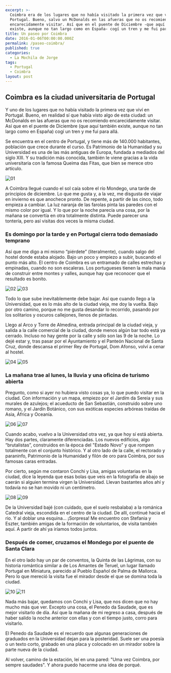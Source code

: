 ```yaml
---
excerpt: >-
  Coimbra era de los lugares que no había visitado la primera vez que viví en
  Portugal. Bueno, salvo un McDonalds en las afueras que no os recomiendo
  encarecidamente visitar. Así que en el puente de Diciembre -que aquí también
  existe, aunque no tan largo como en España- cogí un tren y me fui para allá.
title: Un paseo por Coimbra
date: 2016-01-06T00:00:00.000Z
permalink: /paseo-coimbra/
published: true
categories:
  - La Mochila de Jorge
tags:
  - Portugal
  - Coimbra
layout: post
---
```

## Coimbra es la ciudad universitaria de Portugal
Y uno de los lugares que no había visitado la primera vez que viví en Portugal. Bueno, en realidad sí que había visto algo de esta ciudad: un McDonalds en las afueras que no os recomiendo encarecidamente visitar. Así que en el puente de Diciembre (que aquí también existe, aunque no tan largo como en España) cogí un tren y me fui para allá.

Se encuentra en el centro de Portugal, y tiene más de 140.000 habitantes, población que crece durante el curso. Es Patrimonio de la Humanidad y su Universidad es una de las más antiguas de Europa, fundada a mediados del siglo XIII. Y su tradición más conocida, también le viene gracias a la vida universitaria con la famosa Queima das Fitas, que bien se merece otro artículo.

![01](https://raw.githubusercontent.com/eyrjo/archivo/e18e4efc024d9af96170c5af021b98030695244b/assets/img/coimbra/01.jpg)

A Coimbra llegué cuando el sol caía sobre el río Mondego, una tarde de principios de diciembre. Lo que me gusta y, a la vez, me disgusta de viajar en invierno es que anochece pronto. De repente, a partir de las cinco, todo empieza a cambiar. La luz naranja de las farolas pinta las paredes con el mismo color por igual. Y lo que por la noche parecía una cosa, por la mañana se convertía en otra totalmente distinta. Puede parecer una tontería, pero así visitas dos veces la misma ciudad. 

### Es domingo por la tarde y en Portugal cierra todo demasiado temprano
Así que me digo a mi mismo “piérdete” (literalmente), cuando salgo del hostel donde estaba alojado. Bajo un poco y empiezo a subir, buscando el punto más alto. El centro de Coimbra es un entramado de calles estrechas y empinadas, cuando no son escaleras. Los portugueses tienen la mala manía de construir entre montes y valles, aunque hay que reconocer que el resultado es bonito.

![02](https://raw.githubusercontent.com/eyrjo/archivo/e18e4efc024d9af96170c5af021b98030695244b/assets/img/coimbra/02.jpg)
![03](https://raw.githubusercontent.com/eyrjo/archivo/e18e4efc024d9af96170c5af021b98030695244b/assets/img/coimbra/03.jpg)

Todo lo que sube inevitablemente debe bajar. Así que cuando llego a la Universidad, que es lo más alto de la ciudad vieja, me doy la vuelta. Bajo por otro camino, porque no me gusta desandar lo recorrido, pasando por los solitarios y oscuros callejones, llenos de pintadas.

Llego al Arco y Torre de Almedina, entrada principal de la ciudad vieja, y salida a la calle comercial de la ciudad, donde menos algún bar todo está ya cerrado. Incluso no hay gente por la calle y sólo son las 9 de la noche. Lo dejé estar y, tras pasar por el Ayuntamiento y el Panteón Nacional de Santa Cruz, donde descansa el primer Rey de Portugal, Dom Afonso, volví a cenar al hostel.

![04](https://raw.githubusercontent.com/eyrjo/archivo/e18e4efc024d9af96170c5af021b98030695244b/assets/img/coimbra/04.jpg)
![05](https://raw.githubusercontent.com/eyrjo/archivo/e18e4efc024d9af96170c5af021b98030695244b/assets/img/coimbra/05.jpg)

### La mañana trae al lunes, la lluvia y una oficina de turismo abierta
Pregunto, como si ayer no hubiera visto cosas ya, lo que puedo visitar en la ciudad. Con información y un mapa, empiezo por el Jardím da Sereia y sus murales de azulejos; el acueducto de San Sebastián, construido sobre uno romano, y el Jardín Botánico, con sus exóticas especies arbóreas traídas de Asia, África y Oceanía.

![06](https://raw.githubusercontent.com/eyrjo/archivo/e18e4efc024d9af96170c5af021b98030695244b/assets/img/coimbra/06.jpg)
![07](https://raw.githubusercontent.com/eyrjo/archivo/e18e4efc024d9af96170c5af021b98030695244b/assets/img/coimbra/07.jpg)

Cuando acabo, vuelvo a la Universidad otra vez, ya que hoy sí está abierta. Hay dos partes, claramente diferenciadas. Los nuevos edificios, algo “brutalistas”, construidos en la época del "Estado Novo" y que rompen totalmente con el conjunto histórico. Y al otro lado de la calle, el rectorado y paraninfo, Patrimonio de la Humanidad y filón de oro para Coimbra, por sus famosas caras entradas.

Por cierto, según me contaron Conchi y Lisa, amigas voluntarias en la ciudad, dice la leyenda que esas bolas que veis en la fotografía de abajo se caerán si alguien termina virgen la Universidad. Llevan bastantes años ahí y todavía no se han movido ni un centímetro.

![08](https://raw.githubusercontent.com/eyrjo/archivo/a6e01a088f10a71861ffbec360c7f3210d997e26/assets/img/coimbra/08.jpg)
![09](https://raw.githubusercontent.com/eyrjo/archivo/86b4b9054bf663543a3f66423ae2ab82f3c51700/assets/img/coimbra/09.jpg)

De la Universidad bajé (con cuidado, que el suelo resbalaba) a la románica Catedral vieja, escondida en el centro de la ciudad. De allí, continué hacia el rio. Y al doblar una esquina... ¡Sorpresa! Me encuentro con Stefania y Eszter, también amigas de la formación de voluntarios, de visita también aquí. A partir de ahí ya iríamos todos juntos.

### Después de comer, cruzamos el Mondego por el puente de Santa Clara
En el otro lado hay un par de conventos, la Quinta de las Lágrimas, con su historia romántica similar a de Los Amantes de Teruel, un lugar llamado Portugal en Miniatura, parecido al Pueblo Español de Palma de Mallorca. Pero lo que mereció la visita fue el mirador desde el que se domina toda la ciudad.

![10](https://raw.githubusercontent.com/eyrjo/archivo/1252f5f35a7d4ebf31f181a179e432ee30a7bd8a/assets/img/coimbra/10.jpg)
![11](https://raw.githubusercontent.com/eyrjo/archivo/a6e01a088f10a71861ffbec360c7f3210d997e26/assets/img/coimbra/11.jpg)

Nada más bajar, quedamos con Conchi y Lisa, que nos dicen que no hay mucho más que ver. Excepto una cosa, el Penedo da Saudade, que es mejor visitarlo de día. Así que la mañana de mi regreso a casa, después de haber salido la noche anterior con ellas y con el tiempo justo, corro para visitarlo.

El Penedo da Saudade es el recuerdo que algunas generaciones de graduados en la Universidad dejan para la posteridad. Suele ser una poesía o un texto corto, grabado en una placa y colocado en un mirador sobre la parte nueva de la ciudad. 

Al volver, camino de la estación, leí en una pared: "Uma vez Coimbra, por sempre saudades". Y ahora puedo hacerme una idea de porqué.
